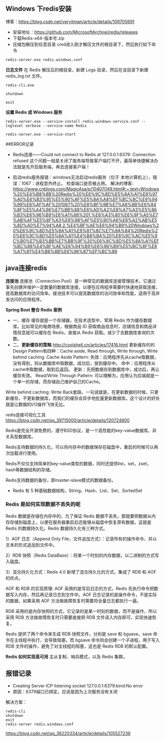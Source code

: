 ## Windows 下redis安装

博客：https://blog.csdn.net/veryitman/article/details/109705691
- 安装地址：https://github.com/MicrosoftArchive/redis/releases
- 下载Redis-x64-版本号.zip
- 压缩包解压到任意目录
cmd进入刚才解压文件的根目录下，然后执行如下命令
```bash
redis-server.exe redis.windows.conf
```
**日志文件**
在 Redis 解压后的根目录，新建 Logs 目录，然后在该目录下新建 redis_log.txt 文件。
```
redis-cli.exe
```
```
shutdown

exit
```
**设置 Redis 成 Windows 服务**

```
redis-server.exe --service-install redis.windows-service.conf --loglevel verbose --service-name Redis
```
```
redis-server.exe --service-start
```

##ERROR记录
- Redis连接——Could not connect to Redis at 127.0.0.1:6379: Connection refused
这个问题一般是关闭了服务端导致客户端打不开，最简单快捷解决办法就是先开启服务端，再去连接客户端！

- 启动redis服务报错：windows无法启动redis服务（位于 本地计算机上），错误：1067：进程意外终止。
检查端口是否被占用。
解决的博客:
https://www.cnblogs.com/MagicAsa/p/10407049.html#:~:text=Windows%20%E4%B8%8B%20Redis%20%E6%9C%8D%E5%8A%A1%E6%97%A0%E6%B3%95%E5%90%AF%E5%8A%A8%EF%BC%8C%E9%94%99%E8%AF%AF%201067%20%E8%BF%9B%E7%A8%8B%E6%84%8F%E5%A4%96%E7%BB%88%E6%AD%A2%E8%A7%A3%E5%86%B3%E6%96%B9%E6%A1%88%201.%E6%A3%80%E6%9F%A5%E7%AB%AF%E5%8F%A3%E6%98%AF%E5%90%A6%E8%A2%AB%E5%8D%A0%E7%94%A8,2.%E4%BF%AE%E6%94%B9%20Windows%20%E6%9C%8D%E5%8A%A1%E9%87%8C%E7%9A%84%20Redis%20%E6%9C%8D%E5%8A%A1%E4%B8%BA%20%E6%9C%AC%E5%9C%B0%E7%B3%BB%E7%BB%9F%20%E6%9C%8D%E5%8A%A1%EF%BC%88%E4%BF%AE%E6%94%B9%E6%96%B9%E5%BC%8F%E8%A7%81%E4%B8%8B%E6%96%87%EF%BC%89

## java连接redis
**连接池** 连接池（Connection Pool）是一种常见的数据库连接管理技术，它通过事先创建并维护一定数量的数据库连接，以便在应用程序需要时快速地获取连接，提高数据库的访问效率。接池技术可以提高数据库的访问效率和性能，适用于高并发访问的应用程序。

**Spring Boot 整合 Redis 案例**
- 一、缓存
缓存就是一个存储器，在技术选型中，常用 Redis 作为缓存数据库。比如常见的电商场景，根据商品 ID 获取商品信息时，店铺信息和商品详情信息就可以缓存在 Redis，直接从 Redis 获取。减少了去数据库查询的次数。
- 二、**更新缓存的策略** http://coolshell.cn/articles/17416.html
更新缓存的的Design Pattern有四种：Cache aside, Read through, Write through, Write behind caching.
Cache Aside Pattern:
失效：应用程序先从cache取数据，没有得到，则从数据库中取数据，成功后，放到缓存中。
命中：应用程序从cache中取数据，取到后返回。
更新：先把数据存到数据库中，成功后，再让缓存失效。
Read/Write Through Pattern:
可以理解为，应用认为后端就是一个单一的存储，而存储自己维护自己的Cache。

Write behind caching:
Write Back套路，一句说就是，在更新数据的时候，只更新缓存，不更新数据库，而我们的缓存会异步地批量更新数据库。这个设计的好处就是让数据的I/O操作飞快无比。

redis连接可视化工具
https://blog.csdn.net/qq_39715000/article/details/120724800


Redis是完全开源免费的，遵守BSD协议，是一个高性能的key-value数据库。非关系型数据库。


Redis支持数据的持久化，可以将内存中的数据保存在磁盘中，重启的时候可以再次加载进行使用。

Redis不仅仅支持简单的key-value类型的数据，同时还提供list，set，zset，hash等数据结构的存储。

Redis支持数据的备份，即master-slave模式的数据备份。

- Redis 有 5 种基础数据结构，String、Hash、List、Set、SortedSet
### Redis 是如何实现数据不丢失的呢

Redis 数据是存储在内存中的，为了保证 Redis 数据不丢失，那就要把数据从内存存储到磁盘上，以便在服务器重启后还能够从磁盘中恢复原有数据，这就是 Redis 的数据持久化。Redis 数据持久化有三种方式。

1）AOF 日志（Append Only File，文件追加方式）：记录所有的操作命令，并以文本的形式追加到文件中。

2）RDB 快照（Redis DataBase）：将某一个时刻的内存数据，以二进制的方式写入磁盘。

3）混合持久化方式：Redis 4.0 新增了混合持久化的方式，集成了 RDB 和 AOF 的优点。

AOF 和 RDB 的实现原理:
AOF 采用的是写后日志的方式，Redis 先执行命令把数据写入内存，然后再记录日志到文件中。AOF 日志记录的是操作命令，不是实际的数据，如果采用 AOF 方法做故障恢复时需要将全量日志都执行一遍。

RDB 采用的是内存快照的方式，它记录的是某一时刻的数据，而不是操作，所以采用 RDB 方法做故障恢复时只需要直接把 RDB 文件读入内存即可，实现快速恢复。


Redis 提供了两个命令来生成 RDB 快照文件，分别是 save 和 bgsave。save 命令在主线程中执行，会导致阻塞。而 bgsave 命令则会创建一个子进程，用于写入 RDB 文件的操作，避免了对主线程的阻塞，这也是 Redis RDB 的默认配置。

**Redis 如何实现高可用**
主从复制、哨兵模式，以及 Redis 集群。

## 报错记录
- Creating Server ICP listening socket 127.0.0.1:6379:bind:No error
- 原因：6379端口已绑定。应该是因为上次服务没有关闭

解决方案：
```
redis-cli
shutdown
exit
redis-server redis.windows.conf
```
https://blog.csdn.net/qq_38220334/article/details/105527236